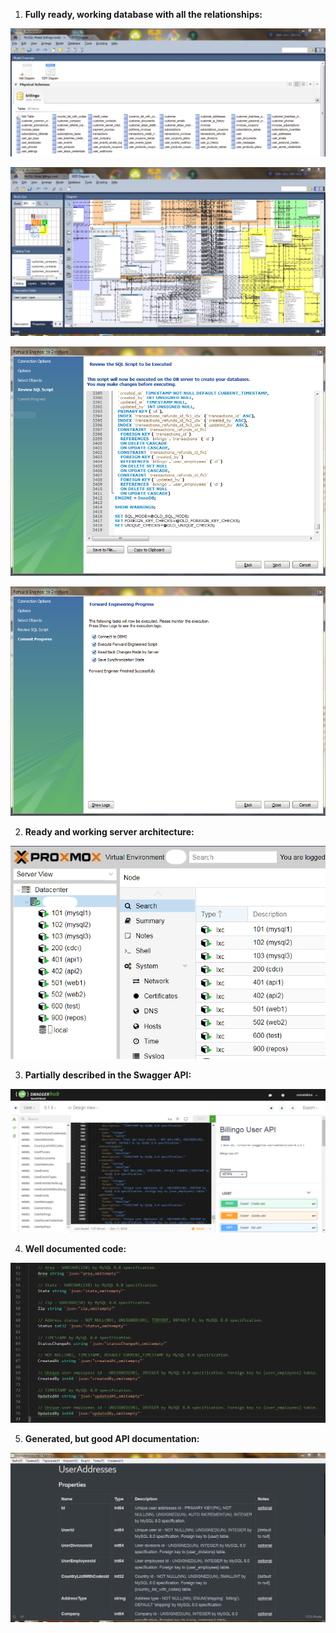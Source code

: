 1. **Fully ready, working database with all the relationships:**

![](../images/tables.PNG)

![](../images/shema.PNG)

![](../images/fwdeng.PNG)

![](../images/fwdengsuccess.PNG)

2. **Ready and working server architecture:**

![](../images/node.PNG)

3. **Partially described in the Swagger API:**

![](../images/swagger.PNG)

4. **Well documented code:**

![](../images/documentedcode.PNG)

5. **Generated, but good API documentation:**

![](../images/apidocs.PNG)
